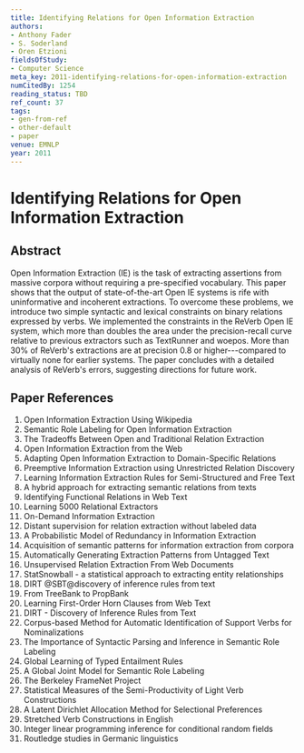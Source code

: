 ```yaml
---
title: Identifying Relations for Open Information Extraction
authors:
- Anthony Fader
- S. Soderland
- Oren Etzioni
fieldsOfStudy:
- Computer Science
meta_key: 2011-identifying-relations-for-open-information-extraction
numCitedBy: 1254
reading_status: TBD
ref_count: 37
tags:
- gen-from-ref
- other-default
- paper
venue: EMNLP
year: 2011
---
```


# Identifying Relations for Open Information Extraction

## Abstract

Open Information Extraction (IE) is the task of extracting assertions from massive corpora without requiring a pre-specified vocabulary. This paper shows that the output of state-of-the-art Open IE systems is rife with uninformative and incoherent extractions. To overcome these problems, we introduce two simple syntactic and lexical constraints on binary relations expressed by verbs. We implemented the constraints in the ReVerb Open IE system, which more than doubles the area under the precision-recall curve relative to previous extractors such as TextRunner and woepos. More than 30% of ReVerb's extractions are at precision 0.8 or higher---compared to virtually none for earlier systems. The paper concludes with a detailed analysis of ReVerb's errors, suggesting directions for future work.

## Paper References

1. Open Information Extraction Using Wikipedia
2. Semantic Role Labeling for Open Information Extraction
3. The Tradeoffs Between Open and Traditional Relation Extraction
4. Open Information Extraction from the Web
5. Adapting Open Information Extraction to Domain-Specific Relations
6. Preemptive Information Extraction using Unrestricted Relation Discovery
7. Learning Information Extraction Rules for Semi-Structured and Free Text
8. A hybrid approach for extracting semantic relations from texts
9. Identifying Functional Relations in Web Text
10. Learning 5000 Relational Extractors
11. On-Demand Information Extraction
12. Distant supervision for relation extraction without labeled data
13. A Probabilistic Model of Redundancy in Information Extraction
14. Acquisition of semantic patterns for information extraction from corpora
15. Automatically Generating Extraction Patterns from Untagged Text
16. Unsupervised Relation Extraction From Web Documents
17. StatSnowball - a statistical approach to extracting entity relationships
18. DIRT @SBT@discovery of inference rules from text
19. From TreeBank to PropBank
20. Learning First-Order Horn Clauses from Web Text
21. DIRT - Discovery of Inference Rules from Text
22. Corpus-based Method for Automatic Identification of Support Verbs for Nominalizations
23. The Importance of Syntactic Parsing and Inference in Semantic Role Labeling
24. Global Learning of Typed Entailment Rules
25. A Global Joint Model for Semantic Role Labeling
26. The Berkeley FrameNet Project
27. Statistical Measures of the Semi-Productivity of Light Verb Constructions
28. A Latent Dirichlet Allocation Method for Selectional Preferences
29. Stretched Verb Constructions in English
30. Integer linear programming inference for conditional random fields
31. Routledge studies in Germanic linguistics
